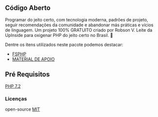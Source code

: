 
## Código Aberto
Programar do jeito certo, com tecnologia moderna, padrões de projeto, seguir recomendações da comunidade e abandonar más práticas e vícios de linguagem.
Um projeto 100% GRATUITO criado por Robson V. Leite da UpInside para oxigenar PHP do jeito certo no Brasil. 🐘

Dentre os itens utilizados neste pacote podemos destacar:
* [FSPHP](https://pages.upinside.com.br/fsphp/?src=reinaldorti@gmail.com)
* [MATERIAL DE APOIO](https://pages.upinside.com.br/codigoaberto/)

## Pré Requisitos
[PHP 7.2](https://www.php.net/downloads.php)

### Licenças
open-source [MIT](http://opensource.org/licenses/MIT)<br/>
